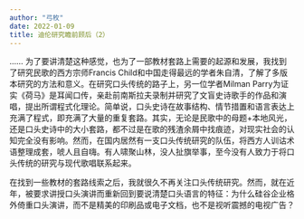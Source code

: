 ```yaml
---
author: "弓枚"
date: 2022-01-09
title: 迪伦研究瞻前顾后（2）
---
```


……
为了要讲清楚这种感觉，也为了一部教材套路上需要的起源和发展，我找到了研究民歌的西方宗师Francis Child和中国走得最远的学者朱自清，了解了多版本研究的方法和意义。在研究口头传统的路子上，另一位学者Milman Parry为证实《荷马》是耳闻口传，亲赴前南斯拉夫录制并研究了文盲史诗歌手的作品和演唱，提出所谓程式化理论。简单说，口头史诗在故事结构、情节措置和语言表达上充满了程式，即充满了大量的重复套路。其实，无论是民歌中的母题+本地风光，还是口头史诗中的大小套路，都不过是在歌的残渣余屑中找痕迹，对现实社会的认知完全没有影响。然而，在国内居然有一支口头传统研究的队伍，将西方人训诂术语整理成套，唬人且自嗨。有人啸聚山林，没人扯旗举事，至今没有人致力于将口头传统的研究与现代歌唱联系起来。

在找到一些教材的套路线索之后，我就很久不再关注口头传统研究。然而，就在近年，被要求讲授口头演讲而重新回到要说清楚口头语言的特征：为什么硅谷企业格外倚重口头演讲，而不是精美的印刷品或电子文档，也不是视听震撼的电视广告？

